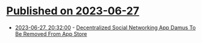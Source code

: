 # [Published on 2023-06-27](index.md)

* [2023-06-27, 20:32:00](https://tech.slashdot.org/story/23/06/27/2033212/decentralized-social-networking-app-damus-to-be-removed-from-app-store?utm_source=rss1.0mainlinkanon&utm_medium=feed) - [Decentralized Social Networking App Damus To Be Removed From App Store](https://tech.slashdot.org/story/23/06/27/2033212/decentralized-social-networking-app-damus-to-be-removed-from-app-store?utm_source=rss1.0mainlinkanon&utm_medium=feed)
